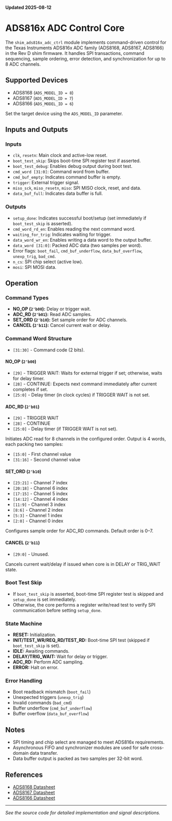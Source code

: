 **Updated 2025-08-12**
# ADS816x ADC Control Core

The `shim_ads816x_adc_ctrl` module implements command-driven control for the Texas Instruments ADS816x ADC family (ADS8168, ADS8167, ADS8166) in the Rev D shim firmware. It handles SPI transactions, command sequencing, sample ordering, error detection, and synchronization for up to 8 ADC channels.

## Supported Devices

- ADS8168 (`ADS_MODEL_ID = 8`)
- ADS8167 (`ADS_MODEL_ID = 7`)
- ADS8166 (`ADS_MODEL_ID = 6`)

Set the target device using the `ADS_MODEL_ID` parameter.

## Inputs and Outputs

### Inputs

- `clk`, `resetn`: Main clock and active-low reset.
- `boot_test_skip`: Skips boot-time SPI register test if asserted.
- `boot_test_debug`: Enables debug output during boot test.
- `cmd_word [31:0]`: Command word from buffer.
- `cmd_buf_empty`: Indicates command buffer is empty.
- `trigger`: External trigger signal.
- `miso_sck`, `miso_resetn`, `miso`: SPI MISO clock, reset, and data.
- `data_buf_full`: Indicates data buffer is full.

### Outputs

- `setup_done`: Indicates successful boot/setup (set immediately if `boot_test_skip` is asserted).
- `cmd_word_rd_en`: Enables reading the next command word.
- `waiting_for_trig`: Indicates waiting for trigger.
- `data_word_wr_en`: Enables writing a data word to the output buffer.
- `data_word [31:0]`: Packed ADC data (two samples per word).
- Error flags: `boot_fail`, `cmd_buf_underflow`, `data_buf_overflow`, `unexp_trig`, `bad_cmd`.
- `n_cs`: SPI chip select (active low).
- `mosi`: SPI MOSI data.

## Operation

### Command Types

- **NO_OP (`2'b00`):** Delay or trigger wait.
- **ADC_RD (`2'b01`):** Read ADC samples.
- **SET_ORD (`2'b10`):** Set sample order for ADC channels.
- **CANCEL (`2'b11`):** Cancel current wait or delay.

### Command Word Structure

- `[31:30]` - Command code (2 bits).

#### NO_OP (`2'b00`)
- `[29]` - TRIGGER WAIT: Waits for external trigger if set; otherwise, waits for delay timer.
- `[28]` - CONTINUE: Expects next command immediately after current completes if set.
- `[25:0]` - Delay timer (in clock cycles) if TRIGGER WAIT is not set.

#### ADC_RD (`2'b01`)
- `[29]` - TRIGGER WAIT
- `[28]` - CONTINUE
- `[25:0]` - Delay timer (if TRIGGER WAIT is not set).

Initiates ADC read for 8 channels in the configured order. Output is 4 words, each packing two samples:
- `[15:0]` - First channel value
- `[31:16]` - Second channel value

#### SET_ORD (`2'b10`)
- `[23:21]` - Channel 7 index
- `[20:18]` - Channel 6 index
- `[17:15]` - Channel 5 index
- `[14:12]` - Channel 4 index
- `[11:9]`  - Channel 3 index
- `[8:6]`   - Channel 2 index
- `[5:3]`   - Channel 1 index
- `[2:0]`   - Channel 0 index

Configures sample order for ADC_RD commands. Default order is 0–7.

#### CANCEL (`2'b11`)
- `[29:0]` - Unused.

Cancels current wait/delay if issued when core is in DELAY or TRIG_WAIT state.

### Boot Test Skip

- If `boot_test_skip` is asserted, boot-time SPI register test is skipped and `setup_done` is set immediately.
- Otherwise, the core performs a register write/read test to verify SPI communication before setting `setup_done`.

### State Machine

- **RESET:** Initialization.
- **INIT/TEST_WR/REQ_RD/TEST_RD:** Boot-time SPI test (skipped if `boot_test_skip` is set).
- **IDLE:** Awaiting commands.
- **DELAY/TRIG_WAIT:** Wait for delay or trigger.
- **ADC_RD:** Perform ADC sampling.
- **ERROR:** Halt on error.

### Error Handling

- Boot readback mismatch (`boot_fail`)
- Unexpected triggers (`unexp_trig`)
- Invalid commands (`bad_cmd`)
- Buffer underflow (`cmd_buf_underflow`)
- Buffer overflow (`data_buf_overflow`)

## Notes

- SPI timing and chip select are managed to meet ADS816x requirements.
- Asynchronous FIFO and synchronizer modules are used for safe cross-domain data transfer.
- Data buffer output is packed as two samples per 32-bit word.

## References

- [ADS8168 Datasheet](https://www.ti.com/product/ADS8168)
- [ADS8167 Datasheet](https://www.ti.com/product/ADS8167)
- [ADS8166 Datasheet](https://www.ti.com/product/ADS8166)

---
*See the source code for detailed implementation and signal descriptions.*
